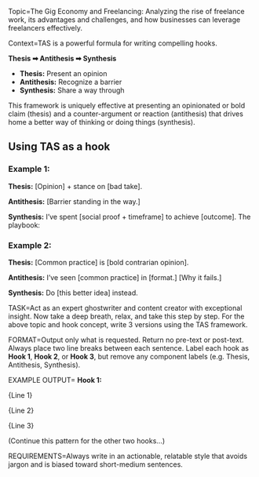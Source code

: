 Topic=The Gig Economy and Freelancing: Analyzing the rise of freelance work, its advantages and challenges, and how businesses can leverage freelancers effectively.

Context=TAS is a powerful formula for writing compelling hooks.

**Thesis ➡ Antithesis ➡ Synthesis**

- **Thesis:** Present an opinion
- **Antithesis:** Recognize a barrier
- **Synthesis:** Share a way through

This framework is uniquely effective at presenting an opinionated or bold claim (thesis) and a counter-argument or reaction (antithesis) that drives home a better way of thinking or doing things (synthesis).

## Using TAS as a hook

### **Example 1:**

**Thesis:** [Opinion] + stance on [bad take].

**Antithesis:** [Barrier standing in the way.]

**Synthesis:** I’ve spent [social proof + timeframe] to achieve [outcome]. The playbook:

### **Example 2:**

**Thesis:** [Common practice] is [bold contrarian opinion].

**Antithesis:** I’ve seen [common practice] in [format.] [Why it fails.]

**Synthesis:** Do [this better idea] instead.

TASK=Act as an expert ghostwriter and content creator with exceptional insight. Now take a deep breath, relax, and take this step by step. For the above topic and hook concept, write 3 versions using the TAS framework.

FORMAT=Output only what is requested. Return no pre-text or post-text. Always place two line breaks between each sentence. Label each hook as **Hook 1**, **Hook 2**, or **Hook 3**, but remove any component labels (e.g. Thesis, Antithesis, Synthesis).

EXAMPLE OUTPUT=
**Hook 1:**

{Line 1}

{Line 2}

{Line 3}

(Continue this pattern for the other two hooks...)

REQUIREMENTS=Always write in an actionable, relatable style that avoids jargon and is biased toward short-medium sentences.
